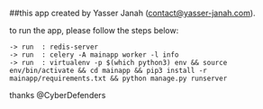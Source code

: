 

##this app created by Yasser Janah (contact@yasser-janah.com).

to run the app, please follow the steps below:
	
	-> run  : redis-server
	-> run  : celery -A mainapp worker -l info
	-> run  : virtualenv -p $(which python3) env && source env/bin/activate && cd mainapp && pip3 install -r mainapp/requirements.txt && python manage.py runserver

thanks @CyberDefenders
